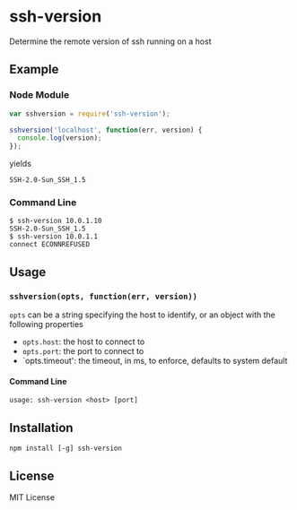 ssh-version
===========

Determine the remote version of ssh running on a host

Example
-------

### Node Module

``` js
var sshversion = require('ssh-version');

sshversion('localhost', function(err, version) {
  console.log(version);
});
```

yields

```
SSH-2.0-Sun_SSH_1.5
```

### Command Line

    $ ssh-version 10.0.1.10
    SSH-2.0-Sun_SSH_1.5
    $ ssh-version 10.0.1.1
    connect ECONNREFUSED

Usage
-----

### `sshversion(opts, function(err, version))`

`opts` can be a string specifying the host to identify, or an object with
the following properties

- `opts.host`: the host to connect to
- `opts.port`: the port to connect to
- `opts.timeout': the timeout, in ms, to enforce, defaults to system default

#### Command Line

```
usage: ssh-version <host> [port]
```

Installation
------------

    npm install [-g] ssh-version

License
-------

MIT License
